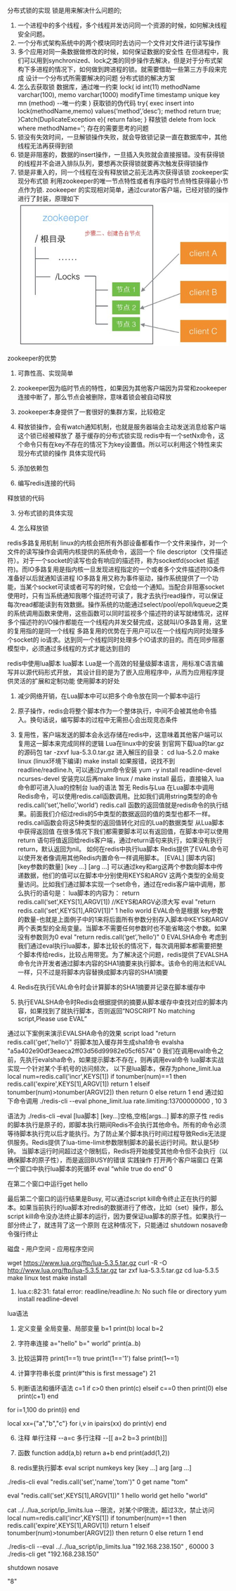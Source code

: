 分布式锁的实现
锁是用来解决什么问题的;
1.	一个进程中的多个线程，多个线程并发访问同一个资源的时候，如何解决线程安全问题。
2.	一个分布式架构系统中的两个模块同时去访问一个文件对文件进行读写操作
3.	多个应用对同一条数据做修改的时候，如何保证数据的安全性
在但进程中，我们可以用到synchronized、lock之类的同步操作去解决，但是对于分布式架构下多进程的情况下，如何做到跨进程的锁。就需要借助一些第三方手段来完成
设计一个分布式所需要解决的问题
分布式锁的解决方案
1.	怎么去获取锁
数据库，通过唯一约束
lock(
  id  int(11)
  methodName  varchar(100),
  memo varchar(1000) 
  modifyTime timestamp
 unique key mn (method)  --唯一约束
)
获取锁的伪代码
try{
exec  insert into lock(methodName,memo) values(‘method’,’desc’);    method
return true;
}Catch(DuplicateException e){
return false;
}
释放锁
delete from lock where methodName=’’;
存在的需要思考的问题
1.	锁没有失效时间，一旦解锁操作失败，就会导致锁记录一直在数据库中，其他线程无法再获得到锁
2.	锁是非阻塞的，数据的insert操作，一旦插入失败就会直接报错。没有获得锁的线程并不会进入排队队列，要想再次获得锁就要再次触发获得锁操作
3.	锁是非重入的，同一个线程在没有释放锁之前无法再次获得该锁
zookeeper实现分布式锁
利用zookeeper的唯一节点特性或者有序临时节点特性获得最小节点作为锁. zookeeper 的实现相对简单，通过curator客户端，已经对锁的操作进行了封装，原理如下
![zookeeper](redis/zookeeper.png)
 
zookeeper的优势
1.	可靠性高、实现简单
2.	zookeeper因为临时节点的特性，如果因为其他客户端因为异常和zookeeper连接中断了，那么节点会被删除，意味着锁会被自动释放
3.	zookeeper本身提供了一套很好的集群方案，比较稳定
4.	释放锁操作，会有watch通知机制，也就是服务器端会主动发送消息给客户端这个锁已经被释放了
基于缓存的分布式锁实现
redis中有一个setNx命令，这个命令只有在key不存在的情况下为key设置值。所以可以利用这个特性来实现分布式锁的操作
具体实现代码
1.	添加依赖包
 
2.	编写redis连接的代码
  
释放锁的代码

3.	分布式锁的具体实现
 
4.	怎么释放锁
 
redis多路复用机制
linux的内核会把所有外部设备都看作一个文件来操作，对一个文件的读写操作会调用内核提供的系统命令，返回一个 file descriptor（文件描述符）。对于一个socket的读写也会有响应的描述符，称为socketfd(socket 描述符)。而IO多路复用是指内核一旦发现进程指定的一个或者多个文件描述符IO条件准备好以后就通知该进程
IO多路复用又称为事件驱动，操作系统提供了一个功能，当某个socket可读或者可写的时候，它会给一个通知。当配合非阻塞socket使用时，只有当系统通知我哪个描述符可读了，我才去执行read操作，可以保证每次read都能读到有效数据。操作系统的功能通过select/pool/epoll/kqueue之类的系统调用函数来使用，这些函数可以同时监视多个描述符的读写就绪情况，这样多个描述符的I/O操作都能在一个线程内并发交替完成，这就叫I/O多路复用，这里的复用指的是同一个线程
多路复用的优势在于用户可以在一个线程内同时处理多个socket的 io请求。达到同一个线程同时处理多个IO请求的目的。而在同步阻塞模型中，必须通过多线程的方式才能达到目的

redis中使用lua脚本
lua脚本
Lua是一个高效的轻量级脚本语言，用标准C语言编写并以源代码形式开放， 其设计目的是为了嵌入应用程序中，从而为应用程序提供灵活的扩展和定制功能
使用脚本的好处
1.	减少网络开销，在Lua脚本中可以把多个命令放在同一个脚本中运行
2.	原子操作，redis会将整个脚本作为一个整体执行，中间不会被其他命令插入。换句话说，编写脚本的过程中无需担心会出现竞态条件
3.	复用性，客户端发送的脚本会永远存储在redis中，这意味着其他客户端可以复用这一脚本来完成同样的逻辑 
Lua在linux中的安装
到官网下载lua的tar.gz的源码包
tar -zxvf lua-5.3.0.tar.gz
进入解压的目录：
cd lua-5.2.0
make linux  (linux环境下编译)
make install
如果报错，说找不到readline/readline.h, 可以通过yum命令安装
yum -y install readline-devel ncurses-devel
安装完以后再make linux  / make install
最后，直接输入 lua命令即可进入lua的控制台
lua的语法
暂无
Redis与Lua
在Lua脚本中调用Redis命令，可以使用redis.call函数调用。比如我们调用string类型的命令
redis.call(‘set’,’hello’,’world’)
redis.call 函数的返回值就是redis命令的执行结果。前面我们介绍过redis的5中类型的数据返回的值的类型也都不一样。redis.call函数会将这5种类型的返回值转化对应的Lua的数据类型
从Lua脚本中获得返回值
在很多情况下我们都需要脚本可以有返回值，在脚本中可以使用return 语句将值返回给redis客户端，通过return语句来执行，如果没有执行return，默认返回为nil。
如何在redis中执行lua脚本
Redis提供了EVAL命令可以使开发者像调用其他Redis内置命令一样调用脚本。
[EVAL]  [脚本内容] [key参数的数量]  [key …] [arg …]
可以通过key和arg这两个参数向脚本中传递数据，他们的值可以在脚本中分别使用KEYS和ARGV 这两个类型的全局变量访问。比如我们通过脚本实现一个set命令，通过在redis客户端中调用，那么执行的语句是：
lua脚本的内容为： return redis.call(‘set’,KEYS[1],ARGV[1])         //KEYS和ARGV必须大写
eval "return redis.call('set',KEYS[1],ARGV[1])" 1 hello world
EVAL命令是根据 key参数的数量-也就是上面例子中的1来将后面所有参数分别存入脚本中KEYS和ARGV两个表类型的全局变量。当脚本不需要任何参数时也不能省略这个参数。如果没有参数则为0
eval "return redis.call(‘get’,’hello’)" 0
EVALSHA命令
考虑到我们通过eval执行lua脚本，脚本比较长的情况下，每次调用脚本都需要把整个脚本传给redis，比较占用带宽。为了解决这个问题，redis提供了EVALSHA命令允许开发者通过脚本内容的SHA1摘要来执行脚本。该命令的用法和EVAL一样，只不过是将脚本内容替换成脚本内容的SHA1摘要

1.	Redis在执行EVAL命令时会计算脚本的SHA1摘要并记录在脚本缓存中
2.	执行EVALSHA命令时Redis会根据提供的摘要从脚本缓存中查找对应的脚本内容，如果找到了就执行脚本，否则返回“NOSCRIPT No matching script,Please use EVAL”

通过以下案例来演示EVALSHA命令的效果
script load "return redis.call('get','hello')"          将脚本加入缓存并生成sha1命令
evalsha "a5a402e90df3eaeca2ff03d56d99982e05cf6574" 0
我们在调用eval命令之前，先执行evalsha命令，如果提示脚本不存在，则再调用eval命令
lua脚本实战
实现一个针对某个手机号的访问频次， 以下是lua脚本，保存为phone_limit.lua
local num=redis.call('incr',KEYS[1])
if tonumber(num)==1 then
   redis.call('expire',KEYS[1],ARGV[1])
   return 1
elseif tonumber(num)>tonumber(ARGV[2]) then
   return 0
else
   return 1
end
通过如下命令调用
./redis-cli --eval phone_limit.lua rate.limiting:13700000000 , 10 3

语法为 ./redis-cli –eval [lua脚本] [key…]空格,空格[args…]
脚本的原子性
redis的脚本执行是原子的，即脚本执行期间Redis不会执行其他命令。所有的命令必须等待脚本执行完以后才能执行。为了防止某个脚本执行时间过程导致Redis无法提供服务。Redis提供了lua-time-limit参数限制脚本的最长运行时间。默认是5秒钟。
当脚本运行时间超过这个限制后，Redis将开始接受其他命令但不会执行（以确保脚本的原子性），而是返回BUSY的错误
实践操作
打开两个客户端窗口
在第一个窗口中执行lua脚本的死循环
eval “while true do end” 0

在第二个窗口中运行get hello

最后第二个窗口的运行结果是Busy, 可以通过script kill命令终止正在执行的脚本。如果当前执行的lua脚本对redis的数据进行了修改，比如（set）操作，那么script kill命令没办法终止脚本的运行，因为要保证lua脚本的原子性。如果执行一部分终止了，就违背了这一个原则
在这种情况下，只能通过 shutdown nosave命令强行终止



























磁盘 - 用户空间 - 应用程序空间


wget https://www.lua.org/ftp/lua-5.3.5.tar.gz
curl -R -O http://www.lua.org/ftp/lua-5.3.5.tar.gz
tar zxf lua-5.3.5.tar.gz
cd lua-5.3.5
make linux test
make install

1. lua.c:82:31: fatal error: readline/readline.h: No such file or directory
yum install readline-devel

lua语法

1. 定义变量
全局变量、局部变量
b=1
print(b)
local b=2

2. 字符串连接
a="hello"
b=" world"
print(a..b)
3. 比较运算符
print(1==1)
true
print(1=='1')
false
print(1~=1)
4. 计算字符串长度
print(#"this is first message")
21

5. 判断语法和循环语法
c=1
if c>0 then 
print(c) 
elseif c==0 then
print(0) 
else 
print(c+1) 
end 
 
for i=1,100 do 
	print(i) 
end

local xx={"a","b","c"}
for i,v in ipairs(xx) do print(v) end

6. 注释
单行注释
--a=c
多行注释
--[[
a=2
b=3
print(b)]]

7. 函数
function add(a,b)
 return a+b
 end
print(add(1,2))

8. redis里执行脚本
eval script numkeys key [key ...] arg [arg ...]

./redis-cli 
eval "redis.call('set','name','tom')" 0
get name
"tom"

eval "redis.call('set',KEYS[1],ARGV[1])" 1 hello world
get hello
"world"

cat ../../lua_script/ip_limits.lua
--限流，对某个IP限流，超过3次，禁止访问
local num=redis.call('incr',KEYS[1])
if tonumber(num)==1 then
        redis.call('expire',KEYS[1],ARGV[1])
        return 1
elseif  tonumber(num)>tonumber(ARGV[2]) then
        return 0
else 
        return 1
end

./redis-cli --eval ../../lua_script/ip_limits.lua "192.168.238.150" , 60000 3  
./redis-cli get "192.168.238.150"

shutdown nosave

"8"





